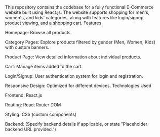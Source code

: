 This repository contains the codebase for a fully functional E-Commerce website built using React.js. The website supports shopping for men's, women's, and kids' categories, along with features like login/signup, product viewing, and a shopping cart.
Features

Homepage: Browse all products.

Category Pages: Explore products filtered by gender (Men, Women, Kids) with custom banners.

Product Page: View detailed information about individual products.

Cart: Manage items added to the cart.

Login/Signup: User authentication system for login and registration.

Responsive Design: Optimized for different devices.
Technologies Used

Frontend: React.js

Routing: React Router DOM

Styling: CSS (custom components)

Backend: (Specify backend details if applicable, or state "Placeholder backend URL provided.")

